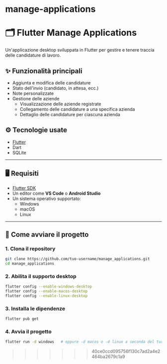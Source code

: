 # manage-applications

# 🗂️ Flutter Manage Applications

Un'applicazione desktop sviluppata in Flutter per gestire e tenere traccia delle candidature di lavoro.

## ✨ Funzionalità principali

- Aggiunta e modifica delle candidature
- Stato dell'invio (candidato, in attesa, ecc.)
- Note personalizzate
- Gestione delle aziende
  - Visualizzazione delle aziende registrate
  - Collegamento delle candidature a una specifica azienda
  - Dettaglio delle candidature per ciascuna azienda

## ⚙️ Tecnologie usate

- [Flutter](https://flutter.dev)
- Dart
- SQLite

---

## 🖥️ Requisiti

- [Flutter SDK](https://docs.flutter.dev/get-started/install)
- Un editor come **VS Code** o **Android Studio**
- Un sistema operativo supportato:
  - Windows
  - macOS
  - Linux

---

## 🚀 Come avviare il progetto

### 1. Clona il repository

```bash
git clone https://github.com/tuo-username/manage_applications.git
cd manage_applications
```

### 2. Abilita il supporto desktop 

```bash
flutter config --enable-windows-desktop
flutter config --enable-macos-desktop
flutter config --enable-linux-desktop
```

### 3. Installa le dipendenze

```bash
flutter pub get
```

### 4. Avvia il progetto

```bash
flutter run -d windows   # oppure -d macos o -d linux a seconda del tuo sistema
```



>>>>>>> 40ce0ccd095756f130c7ad2a4e2464ba2679c1a9
